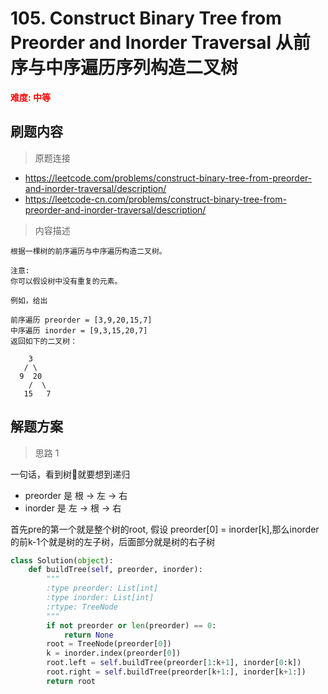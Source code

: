 # 105. Construct Binary Tree from Preorder and Inorder Traversal 从前序与中序遍历序列构造二叉树

**<font color=red>难度: 中等</font>**

## 刷题内容

> 原题连接

* https://leetcode.com/problems/construct-binary-tree-from-preorder-and-inorder-traversal/description/
* https://leetcode-cn.com/problems/construct-binary-tree-from-preorder-and-inorder-traversal/description/

> 内容描述

```
根据一棵树的前序遍历与中序遍历构造二叉树。

注意:
你可以假设树中没有重复的元素。

例如，给出

前序遍历 preorder = [3,9,20,15,7]
中序遍历 inorder = [9,3,15,20,7]
返回如下的二叉树：

    3
   / \
  9  20
    /  \
   15   7
```

## 解题方案

> 思路 1

一句话，看到树🌲就要想到递归

- preorder 是 根 -> 左 -> 右
- inorder  是 左 -> 根 -> 右

首先pre的第一个就是整个树的root, 假设 preorder[0] = inorder[k],那么inorder的前k-1个就是树的左子树，后面部分就是树的右子树

```python
class Solution(object):
    def buildTree(self, preorder, inorder):
        """
        :type preorder: List[int]
        :type inorder: List[int]
        :rtype: TreeNode
        """
        if not preorder or len(preorder) == 0:
            return None
        root = TreeNode(preorder[0])
        k = inorder.index(preorder[0])
        root.left = self.buildTree(preorder[1:k+1], inorder[0:k])
        root.right = self.buildTree(preorder[k+1:], inorder[k+1:])
        return root
```

